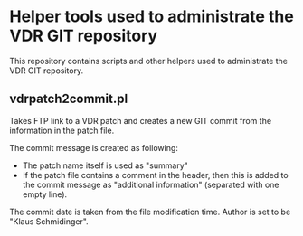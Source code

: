 Helper tools used to administrate the VDR GIT repository
========================================================

This repository contains scripts and other helpers used to administrate the VDR GIT repository.

vdrpatch2commit.pl
------------------

Takes FTP link to a VDR patch and creates a new GIT commit from the information in the patch file.

The commit message is created as following:
- The patch name itself is used as "summary"
- If the patch file contains a comment in the header, then this is added to the commit message as "additional information" (separated with one empty line).

The commit date is taken from the file modification time. Author is set to be "Klaus Schmidinger".
